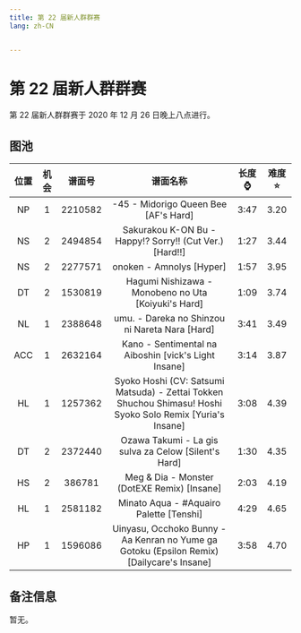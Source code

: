 ```yaml
---
title: 第 22 届新人群群赛
lang: zh-CN


---
```


# 第 22 届新人群群赛

第 22 届新人群群赛于 2020 年 12 月 26 日晚上八点进行。

## 图池

| 位置 | 机会 | 谱面号 | 谱面名称 | 长度⌚️ | 难度⭐️ |
| :-: | :-: | :-: | :-: | :-: | :-: |
| NP | 1 | 2210582 | -45 - Midorigo Queen Bee [AF's Hard] | 3:47 | 3.20 |
| NS | 2 | 2494854 | Sakurakou K-ON Bu - Happy!? Sorry!! (Cut Ver.) [Hard!!] | 1:27 | 3.44 |
| NS | 2 | 2277571 | onoken - Amnolys [Hyper] | 1:57 | 3.95 |
| DT | 2 | 1530819 | Hagumi Nishizawa - Monobeno no Uta [Koiyuki's Hard] | 1:09 | 3.74 |
| NL | 1 | 2388648 | umu. - Dareka no Shinzou ni Nareta Nara [Hard] | 3:41 | 3.49 |
| ACC | 1 | 2632164 | Kano - Sentimental na Aiboshin [vick's Light Insane] | 3:14 | 3.87 |
| HL | 1 | 1257362 | Syoko Hoshi (CV: Satsumi Matsuda) - Zettai Tokken Shuchou Shimasu! Hoshi Syoko Solo Remix [Yuria's Insane] | 3:08 | 4.39 |
| DT | 2 | 2372440 | Ozawa Takumi - La gis sulva za Celow [Silent's Hard] | 1:30 | 4.35 |
| HS | 2 | 386781 | Meg & Dia - Monster (DotEXE Remix) [Insane] | 2:03 | 4.19 |
| HL | 1 | 2581182 | Minato Aqua - #Aquairo Palette [Tenshi] | 4:29 | 4.65 |
| HP | 1 | 1596086 | Uinyasu, Occhoko Bunny - Aa Kenran no Yume ga Gotoku (Epsilon Remix) [Dailycare's Insane] | 3:58 | 4.70 |

## 备注信息

暂无。